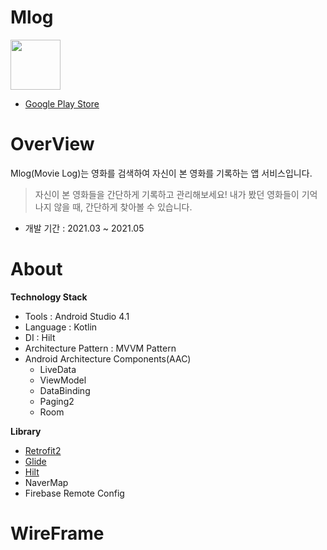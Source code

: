 # Mlog
<img src="https://user-images.githubusercontent.com/58040559/119822414-97bbcc00-bf2e-11eb-929f-199e8822041b.png" width="80">

- [Google Play Store](https://play.google.com/store/apps/details?id=com.kychan.mlog)
# OverView

Mlog(Movie Log)는 영화를 검색하여 자신이 본 영화를 기록하는 앱 서비스입니다.<br>

> 자신이 본 영화들을 간단하게 기록하고 관리해보세요!
내가 봤던 영화들이 기억나지 않을 때,
간단하게 찾아볼 수 있습니다.

- 개발 기간 : 2021.03 ~ 2021.05

# About

**Technology Stack**

- Tools : Android Studio 4.1
- Language : Kotlin
- DI : Hilt
- Architecture Pattern : MVVM Pattern
- Android Architecture Components(AAC)
  - LiveData
  - ViewModel
  - DataBinding
  - Paging2
  - Room

**Library**
- [Retrofit2](https://github.com/square/retrofit)
- [Glide](https://github.com/bumptech/glide)
- [Hilt](https://developer.android.com/jetpack/androidx/releases/hilt)
- NaverMap
- Firebase Remote Config

<!-- 
# ToDo
- 자체적인 알람 기능 구현.
- 스크랩 통신 기능 수정.
- 로딩 시 UX를 고려해서 갑자기 뜨는 것 말고 로딩을 위한 작업 필요.
- 네트워크 상태  -->


# WireFrame

